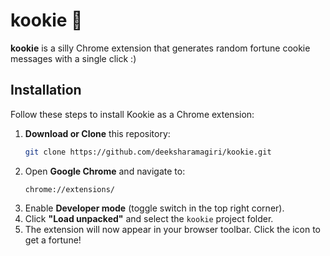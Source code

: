 # **kookie** 🍪  

**kookie** is a silly Chrome extension that generates random fortune cookie messages with a single click :)

## **Installation**  

Follow these steps to install Kookie as a Chrome extension:  

1. **Download or Clone** this repository:  
   ```bash
   git clone https://github.com/deeksharamagiri/kookie.git
   ```  
2. Open **Google Chrome** and navigate to:  
   ```
   chrome://extensions/
   ```  
3. Enable **Developer mode** (toggle switch in the top right corner).  
4. Click **"Load unpacked"** and select the `kookie` project folder.  
5. The extension will now appear in your browser toolbar. Click the icon to get a fortune!  


